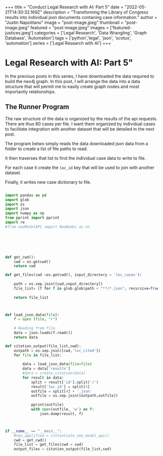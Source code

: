 +++
title = "Conduct Legal Research with AI: Part 5"
date = "2022-05-21T14:30:32.169Z"
description = "Transforming the Library of Congress results into individual json documents contaning case information."
author = "Justin Napolitano"
image = "post-image.jpeg"
thumbnail = "post-image.jpeg"
featured = "post-image.jpeg"
images = ['featured-justices.jpeg']
categories = ['Legal Research', 'Data Wrangling', 'Graph Database', 'Automation']
tags = ['python','legal', 'json', 'scotus', 'automation']
series = ['Legal Research with AI']
+++

# Legal Research with AI: Part 5"

In the previous posts in this series, I have downloaded the data required to build the neo4j graph.  In this post, I will arrange the data into a data structure that will permit me to easily create graph nodes and most importantly relationships.  

## The Runner Program

The raw structure of the data is organized by the results of the api requests.  There are thus 80 cases per file.  I want them organized by individual cases to facilitate integration with another dataset that will be detailed in the next post.  

The program belwo simply reads the data downloaded json data from a folder to create a list of file paths to read. 

It then traverses that list to find the individual case data to write to file.  

For each case it create the `loc_id` key that will be used to join with another dataset. 

Finally, it writes new case dictionary to file.  



```Python

import pandas as pd
import glob
import os
import json
import numpy as np
from pprint import pprint
import re
#from neoModelAPI import NeoNodes as nn




    

def get_cwd():
    cwd = os.getcwd()
    return cwd

def get_files(cwd =os.getcwd(), input_directory = 'loc_cases'):
    
    path = os.sep.join([cwd,input_directory])
    file_list= [f for f in glob.glob(path + "**/*.json", recursive=True)]
  
    return file_list



def load_json_data(file):
    f = open (file, "r")
  
    # Reading from file
    data = json.loads(f.read())
    return data

def citation_output(file_list,cwd):
    outpath = os.sep.join([cwd,'loc_cited'])
    for file in file_list:
        
        data = load_json_data(file=file)
        data = data['results']
        #data = create_citation(data)
        for result in data:
            split = result['id'].split('/')
            result['loc_id'] = split[4]
            outfile = split[4] + '.json'
            outfile = os.sep.join([outpath,outfile])
            
            pprint(outfile)
            with open(outfile, 'w') as f:
                json.dump(result, f)



if __name__ == "__main__":
    #neo_applified = instantiate_neo_model_api()
    cwd = get_cwd()
    file_list = get_files(cwd = cwd)
    output_files = citation_output(file_list,cwd)

```

